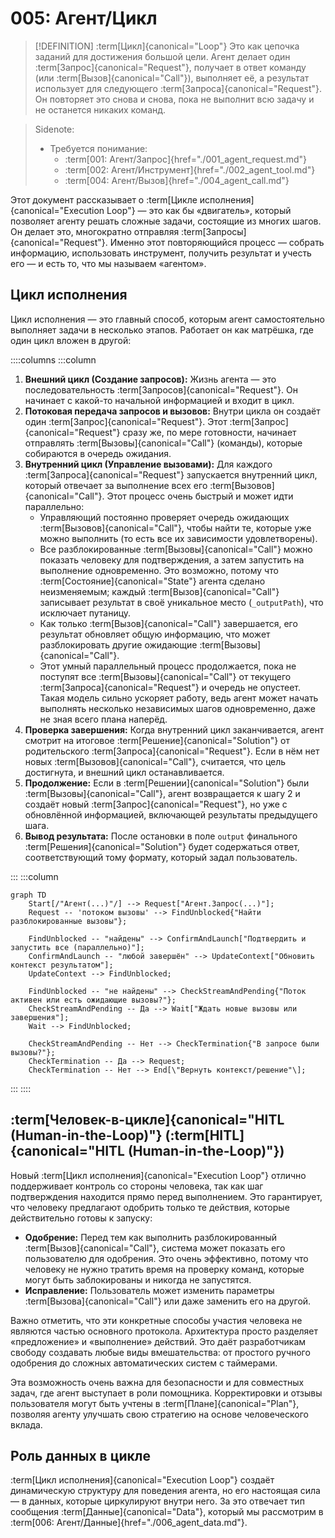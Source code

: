 # 005: Агент/Цикл

> [!DEFINITION] :term[Цикл]{canonical="Loop"}
> Это как цепочка заданий для достижения большой цели. Агент делает один :term[Запрос]{canonical="Request"}, получает в ответ команду (или :term[Вызов]{canonical="Call"}), выполняет её, а результат использует для следующего :term[Запроса]{canonical="Request"}. Он повторяет это снова и снова, пока не выполнит всю задачу и не останется никаких команд.



> Sidenote:
> - Требуется понимание:
>   - :term[001: Агент/Запрос]{href="./001_agent_request.md"}
>   - :term[002: Агент/Инструмент]{href="./002_agent_tool.md"}
>   - :term[004: Агент/Вызов]{href="./004_agent_call.md"}

Этот документ рассказывает о :term[Цикле исполнения]{canonical="Execution Loop"} — это как бы «двигатель», который позволяет агенту решать сложные задачи, состоящие из многих шагов. Он делает это, многократно отправляя :term[Запросы]{canonical="Request"}. Именно этот повторяющийся процесс — собрать информацию, использовать инструмент, получить результат и учесть его — и есть то, что мы называем «агентом».

## Цикл исполнения

Цикл исполнения — это главный способ, которым агент самостоятельно выполняет задачи в несколько этапов. Работает он как матрёшка, где один цикл вложен в другой:

::::columns
:::column

1.  **Внешний цикл (Создание запросов):** Жизнь агента — это последовательность :term[Запросов]{canonical="Request"}. Он начинает с какой-то начальной информацией и входит в цикл.
2.  **Потоковая передача запросов и вызовов:** Внутри цикла он создаёт один :term[Запрос]{canonical="Request"}. Этот :term[Запрос]{canonical="Request"} сразу же, по мере готовности, начинает отправлять :term[Вызовы]{canonical="Call"} (команды), которые собираются в очередь ожидания.
3.  **Внутренний цикл (Управление вызовами):** Для каждого :term[Запроса]{canonical="Request"} запускается внутренний цикл, который отвечает за выполнение всех его :term[Вызовов]{canonical="Call"}. Этот процесс очень быстрый и может идти параллельно:
    - Управляющий постоянно проверяет очередь ожидающих :term[Вызовов]{canonical="Call"}, чтобы найти те, которые уже можно выполнить (то есть все их зависимости удовлетворены).
    - Все разблокированные :term[Вызовы]{canonical="Call"} можно показать человеку для подтверждения, а затем запустить на выполнение одновременно. Это возможно, потому что :term[Состояние]{canonical="State"} агента сделано неизменяемым; каждый :term[Вызов]{canonical="Call"} записывает результат в своё уникальное место (`_outputPath`), что исключает путаницу.
    - Как только :term[Вызов]{canonical="Call"} завершается, его результат обновляет общую информацию, что может разблокировать другие ожидающие :term[Вызовы]{canonical="Call"}.
    - Этот умный параллельный процесс продолжается, пока не поступят все :term[Вызовы]{canonical="Call"} от текущего :term[Запроса]{canonical="Request"} и очередь не опустеет. Такая модель сильно ускоряет работу, ведь агент может начать выполнять несколько независимых шагов одновременно, даже не зная всего плана наперёд.
4.  **Проверка завершения:** Когда внутренний цикл заканчивается, агент смотрит на итоговое :term[Решение]{canonical="Solution"} от родительского :term[Запроса]{canonical="Request"}. Если в нём нет новых :term[Вызовов]{canonical="Call"}, считается, что цель достигнута, и внешний цикл останавливается.
5.  **Продолжение:** Если в :term[Решении]{canonical="Solution"} были :term[Вызовы]{canonical="Call"}, агент возвращается к шагу 2 и создаёт новый :term[Запрос]{canonical="Request"}, но уже с обновлённой информацией, включающей результаты предыдущего шага.
6.  **Вывод результата:** После остановки в поле `output` финального :term[Решения]{canonical="Solution"} будет содержаться ответ, соответствующий тому формату, который задал пользователь.

:::
:::column

```mermaid
graph TD
    Start[/"Агент(...)"/] --> Request["Агент.Запрос(...)"];
    Request -- 'потоком вызовы' --> FindUnblocked{"Найти разблокированные вызовы"};

    FindUnblocked -- "найдены" --> ConfirmAndLaunch["Подтвердить и запустить все (параллельно)"];
    ConfirmAndLaunch -- "любой завершён" --> UpdateContext["Обновить контекст результатом"];
    UpdateContext --> FindUnblocked;

    FindUnblocked -- "не найдены" --> CheckStreamAndPending{"Поток активен или есть ожидающие вызовы?"};
    CheckStreamAndPending -- Да --> Wait["Ждать новые вызовы или завершения"];
    Wait --> FindUnblocked;

    CheckStreamAndPending -- Нет --> CheckTermination{"В запросе были вызовы?"};
    CheckTermination -- Да --> Request;
    CheckTermination -- Нет --> End[\"Вернуть контекст/решение"\];
```

:::
::::

## :term[Человек-в-цикле]{canonical="HITL (Human-in-the-Loop)"} (:term[HITL]{canonical="HITL (Human-in-the-Loop)"})

Новый :term[Цикл исполнения]{canonical="Execution Loop"} отлично поддерживает контроль со стороны человека, так как шаг подтверждения находится прямо перед выполнением. Это гарантирует, что человеку предлагают одобрить только те действия, которые действительно готовы к запуску:

- **Одобрение:** Перед тем как выполнить разблокированный :term[Вызов]{canonical="Call"}, система может показать его пользователю для одобрения. Это очень эффективно, потому что человеку не нужно тратить время на проверку команд, которые могут быть заблокированы и никогда не запустятся.
- **Исправление:** Пользователь может изменить параметры :term[Вызова]{canonical="Call"} или даже заменить его на другой.

Важно отметить, что эти конкретные способы участия человека не являются частью основного протокола. Архитектура просто разделяет «предложение» и «выполнение» действий. Это даёт разработчикам свободу создавать любые виды вмешательства: от простого ручного одобрения до сложных автоматических систем с таймерами.

Эта возможность очень важна для безопасности и для совместных задач, где агент выступает в роли помощника. Корректировки и отзывы пользователя могут быть учтены в :term[Плане]{canonical="Plan"}, позволяя агенту улучшать свою стратегию на основе человеческого вклада.

## Роль данных в цикле

:term[Цикл исполнения]{canonical="Execution Loop"} создаёт динамическую структуру для поведения агента, но его настоящая сила — в данных, которые циркулируют внутри него. За это отвечает тип сообщения :term[Данные]{canonical="Data"}, который мы рассмотрим в :term[006: Агент/Данные]{href="./006_agent_data.md"}.

```

```
